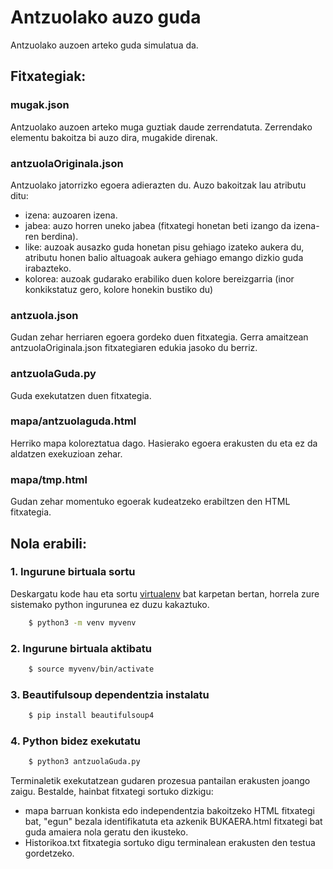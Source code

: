 # Antzuolako auzo guda
Antzuolako auzoen arteko guda simulatua da.

## Fitxategiak:
### mugak.json
Antzuolako auzoen arteko muga guztiak daude zerrendatuta. Zerrendako elementu bakoitza bi auzo dira, mugakide direnak.
### antzuolaOriginala.json
Antzuolako jatorrizko egoera adierazten du. Auzo bakoitzak lau atributu ditu:
- izena: auzoaren izena.
- jabea: auzo horren uneko jabea (fitxategi honetan beti izango da izena-ren berdina).
- like: auzoak ausazko guda honetan pisu gehiago izateko aukera du, atributu honen balio altuagoak aukera gehiago emango dizkio guda irabazteko.
- kolorea: auzoak gudarako erabiliko duen kolore bereizgarria (inor konkikstatuz gero, kolore honekin bustiko du)
### antzuola.json
Gudan zehar herriaren egoera gordeko duen fitxategia. Gerra amaitzean antzuolaOriginala.json fitxategiaren edukia jasoko du berriz.
### antzuolaGuda.py
Guda exekutatzen duen fitxategia.
### mapa/antzuolaguda.html
Herriko mapa koloreztatua dago. Hasierako egoera erakusten du eta ez da aldatzen exekuzioan zehar.
### mapa/tmp.html
Gudan zehar momentuko egoerak kudeatzeko erabiltzen den HTML fitxategia.

## Nola erabili:
### **1.** Ingurune birtuala sortu
Deskargatu kode hau eta sortu [virtualenv](https://virtualenv.pypa.io/en/latest/) bat
karpetan bertan, horrela zure sistemako python ingurunea ez duzu kakaztuko.
```bash
    $ python3 -m venv myvenv
```
### **2.** Ingurune birtuala aktibatu

```bash
    $ source myvenv/bin/activate 
```

### **3.** Beautifulsoup dependentzia instalatu

```bash
    $ pip install beautifulsoup4
```

### **4.** Python bidez exekutatu

```bash
    $ python3 antzuolaGuda.py
```

Terminaletik exekutatzean gudaren prozesua pantailan erakusten joango zaigu.
Bestalde, hainbat fitxategi sortuko dizkigu:
- mapa barruan konkista edo independentzia bakoitzeko HTML fitxategi bat, "egun" bezala identifikatuta eta azkenik BUKAERA.html fitxategi bat guda amaiera nola geratu den ikusteko.
- Historikoa.txt fitxategia sortuko digu terminalean erakusten den testua gordetzeko.
